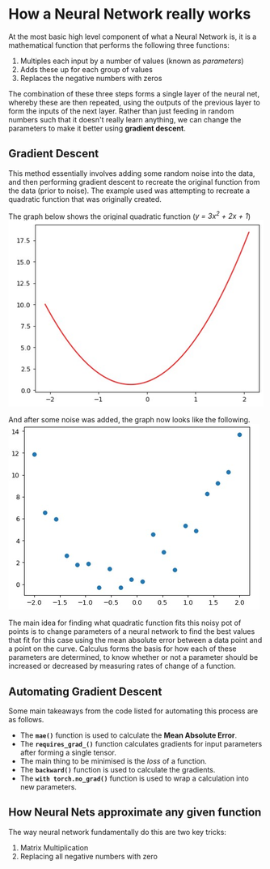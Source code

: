 # How a Neural Network really works

At the most basic high level component of what a Neural Network is, it is a mathematical function that performs the following three functions:

1. Multiples each input by a number of values (known as *parameters*)
2. Adds these up for each group of values
3. Replaces the negative numbers with zeros

The combination of these three steps forms a single layer of the neural net, whereby these are then repeated, using the outputs of the previous layer to form the inputs of the next layer.
Rather than just feeding in random numbers such that it doesn't really learn anything, we can change the parameters to make it better using **gradient descent**.

## Gradient Descent
This method essentially involves adding some random noise into the data, and then performing gradient descent to recreate the original function from the data (prior to noise).
The example used was attempting to recreate a quadratic function that was originally created.

The graph below shows the original quadratic function (*y = 3x<sup>2</sup> + 2x + 1*)
![](/images/quadratic_graph.jpg)

And after some noise was added, the graph now looks like the following.
![](/images/noisy_quadratic.jpg)

The main idea for finding what quadratic function fits this noisy pot of points is to change parameters of a neural network to find the best values that fit for this case using the mean absolute error between a data point and a point on the curve.
Calculus forms the basis for how each of these parameters are determined, to know whether or not a parameter should be increased or decreased by measuring rates of change of a function.

## Automating Gradient Descent

Some main takeaways from the code listed for automating this process are as follows.
- The **`mae()`** function is used to calculate the **Mean Absolute Error**.
- The **`requires_grad_()`** function calculates gradients for input parameters after forming a single tensor. 
- The main thing to be minimised is the *loss* of a function.
- The **`backward()`** function is used to calculate the gradients.
- The **`with torch.no_grad()`** function is used to wrap a calculation into new parameters.

## How Neural Nets approximate any given function
The way  neural network fundamentally do this are two key tricks:

1. Matrix Multiplication
2. Replacing all negative numbers with zero



